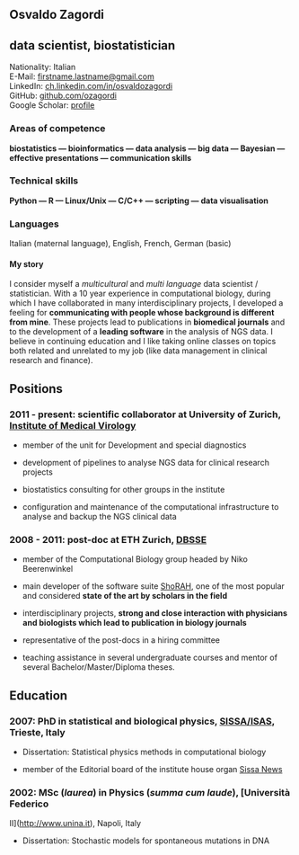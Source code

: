 ## Osvaldo Zagordi
## data scientist, biostatistician

Nationality: Italian  
E-Mail: [firstname.lastname@gmail.com](mailto:firstname.lastname@gmail.com)  
LinkedIn:
[ch.linkedin.com/in/osvaldozagordi](http://ch.linkedin.com/in/osvaldozagordi/)  
GitHub: [github.com/ozagordi](https://github.com/ozagordi)  
Google Scholar:
[profile](http://scholar.google.com/citations?user=vmLs7E8AAAAJ)

### Areas of competence
**biostatistics — bioinformatics — data analysis — big data — Bayesian —
effective presentations — communication skills**

### Technical skills
**Python — R — Linux/Unix — C/C++ — scripting — data visualisation**

### Languages
Italian (maternal language), English, French, German (basic)

#### My story
I consider myself a *multicultural* and *multi language* data scientist
/ statistician. With a 10 year experience in computational biology,
during which I have collaborated in many interdisciplinary projects, I
developed a feeling for **communicating with people whose background is
different from mine**. These projects lead to publications in
**biomedical journals** and to the development of a **leading software**
in the analysis of NGS data. I believe in continuing education and I
like taking online classes on topics both related and unrelated to my
job (like data management in clinical research and finance).

Positions
---------

### 2011 - present: scientific collaborator at University of Zurich, [Institute of Medical Virology](http://www.imv.uzh.ch)

-   member of the unit for Development and special diagnostics

-   development of pipelines to analyse NGS data for clinical research
    projects

-   biostatistics consulting for other groups in the institute

-   configuration and maintenance of the computational infrastructure to
    analyse and backup the NGS clinical data

### 2008 - 2011: post-doc at ETH Zurich, [DBSSE](http://www.bsse.ethz.ch)

-   member of the Computational Biology group headed by Niko
    Beerenwinkel

-   main developer of the software suite
    [ShoRAH](http://ozagordi.github.io/shorah/), one of the most popular
    and considered **state of the art by scholars in the field**

-   interdisciplinary projects, **strong and close interaction with
    physicians and biologists which lead to publication in biology
    journals**

-   representative of the post-docs in a hiring committee

-   teaching assistance in several undergraduate courses and mentor of
    several Bachelor/Master/Diploma theses.

Education
---------

### 2007: PhD in statistical and biological physics, [SISSA/ISAS](http://www.sissa.it), Trieste, Italy

-   Dissertation: Statistical physics methods in computational biology

-   member of the Editorial board of the institute house organ [Sissa
    News](http://www.sissa.it/sissanews/)

### 2002: MSc (*laurea*) in Physics (*summa cum laude*), [Università Federico
II](http://www.unina.it), Napoli, Italy

-   Dissertation: Stochastic models for spontaneous mutations in DNA

